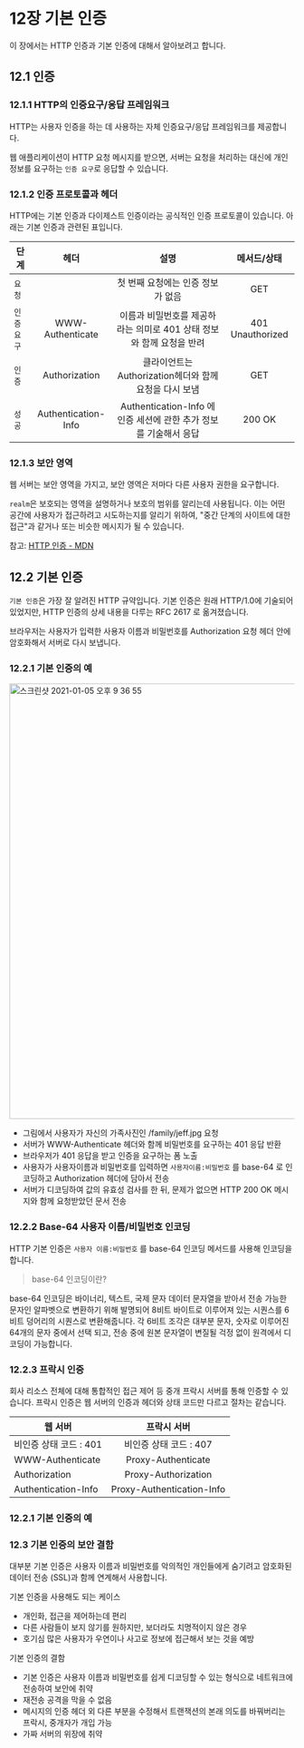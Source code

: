 # 12장 기본 인증 

이 장에서는 HTTP 인증과 기본 인증에 대해서 알아보려고 합니다.

## 12.1 인증

### 12.1.1 HTTP의 인증요구/응답 프레임워크

HTTP는 사용자 인증을 하는 데 사용하는 자체 인증요구/응답 프레임워크를 제공합니다.

웹 애플리케이션이 HTTP 요청 메시지를 받으면, 서버는 요청을 처리하는 대신에 개인 정보를 요구하는 ```인증 요구```로 응답할 수 있습니다.

### 12.1.2 인증 프로토콜과 헤더

HTTP에는 기본 인증과 다이제스트 인증이라는 공식적인 인증 프로토콜이 있습니다. 아래는 기본 인증과 관련된 표입니다.


| 단계 | 헤더 | 설명 | 메서드/상태 |
|---|:---:|:---:|:---:|
| `요청` | | 첫 번째 요청에는 인증 정보가 없음 | GET |
| `인증 요구` | WWW-Authenticate | 이름과 비밀번호를 제공하라는 의미로 401 상태 정보와 함께 요청을 반려 | 401 Unauthorized |
| `인증` | Authorization | 클라이언트는 Authorization헤더와 함께 요청을 다시 보냄 | GET |
| `성공` | Authentication-Info | Authentication-Info 에 인증 세션에 관한 추가 정보를 기술해서 응답 | 200 OK |

### 12.1.3 보안 영역

웹 서버는 보안 영역을 가지고, 보안 영역은 저마다 다른 사용자 권한을 요구합니다.

```realm```은 보호되는 영역을 설명하거나 보호의 범위를 알리는데 사용됩니다. 이는 어떤 공간에 사용자가 접근하려고 시도하는지를 알리기 위하여, "중간 단계의 사이트에 대한 접근"과 같거나 또는 비슷한 메시지가 될 수 있습니다.

참고: [HTTP 인증 - MDN](https://developer.mozilla.org/ko/docs/Web/HTTP/Authentication)


## 12.2 기본 인증

```기본 인증```은 가장 잘 알려진 HTTP 규약입니다. 기본 인증은 원래 HTTP/1.0에 기술되어 있었지만, HTTP 인증의 상세 내용을 다루는 RFC 2617 로 옮겨졌습니다.

브라우저는 사용자가 입력한 사용자 이름과 비밀번호를 Authorization 요청 헤더 안에 암호화해서 서버로 다시 보냅니다.

### 12.2.1 기본 인증의 예

<img width="768" alt="스크린샷 2021-01-05 오후 9 36 55" src="https://user-images.githubusercontent.com/29244798/103647170-33f42f00-4f9e-11eb-9fe0-22a7b93e29c8.png">

- 그림에서 사용자가 자신의 가족사진인 /family/jeff.jpg 요청
- 서버가 WWW-Authenticate 헤더와 함께 비밀번호를 요구하는 401 응답 반환
- 브라우저가 401 응답을 받고 인증을 요구하는 폼 노출
- 사용자가 사용자이름과 비밀번호를 입력하면 ```사용자이름:비밀번호``` 를 base-64 로 인코딩하고 Authorization 헤더에 담아서 전송
- 서버가 디코딩하여 값의 유효성 검사를 한 뒤, 문제가 없으면 HTTP 200 OK 메시지와 함께 요청받았던 문서 전송


### 12.2.2 Base-64 사용자 이름/비밀번호 인코딩

HTTP 기본 인증은 ```사용자 이름:비밀번호``` 를 base-64 인코딩 메서드를 사용해 인코딩을 합니다.

> base-64 인코딩이란?

base-64 인코딩은 바이너리, 텍스트, 국제 문자 데이터 문자열을 받아서 전송 가능한 문자인 알파벳으로 변환하기 위해 발명되어 8비트 바이트로 이루어져 있는 시퀀스를 6비트 덩어리의 시퀀스로 변환해줍니다.
각 6비트 조각은 대부분 문자, 숫자로 이루어진 64개의 문자 중에서 선택 되고, 전송 중에 원본 문자열이 변질될 걱정 없이 원격에서 디코딩이 가능합니다.


### 12.2.3 프락시 인증

회사 리소스 전체에 대해 통합적인 접근 제어 등 중개 프락시 서버를 통해 인증할 수 있습니다.
프락시 인증은 웹 서버의 인증과 헤더와 상태 코드만 다르고 절차는 같습니다.


| 웹 서버 | 프락시 서버 |
|---|:---:|
| 비인증 상태 코드 : 401 | 비인증 상태 코드 : 407 |
| WWW-Authenticate | Proxy-Authenticate |
| Authorization | Proxy-Authorization |
| Authentication-Info | Proxy-Authentication-Info |

### 12.2.1 기본 인증의 예

### 12.3 기본 인증의 보안 결함

대부분 기본 인증은 사용자 이름과 비밀번호를 악의적인 개인들에게 숨기려고 암호화된 데이터 전송 (SSL)과 함께 연계해서 사용합니다.

기본 인증을 사용해도 되는 케이스

- 개인화, 접근을 제어하는데 편리
- 다른 사람들이 보지 않기를 원하지만, 보더라도 치명적이지 않은 경우
- 호기심 많은 사용자가 우연이나 사고로 정보에 접근해서 보는 것을 예방

기본 인증의 결함

- 기본 인증은 사용자 이름과 비밀번호를 쉽게 디코딩할 수 있는 형식으로 네트워크에 전송하여 보안에 취약
- 재전송 공격을 막을 수 없음
- 메시지의 인증 헤더 외 다른 부분을 수정해서 트랜잭션의 본래 의도를 바꿔버리는 프락시, 중개자가 개입 가능
- 가짜 서버의 위장에 취약
